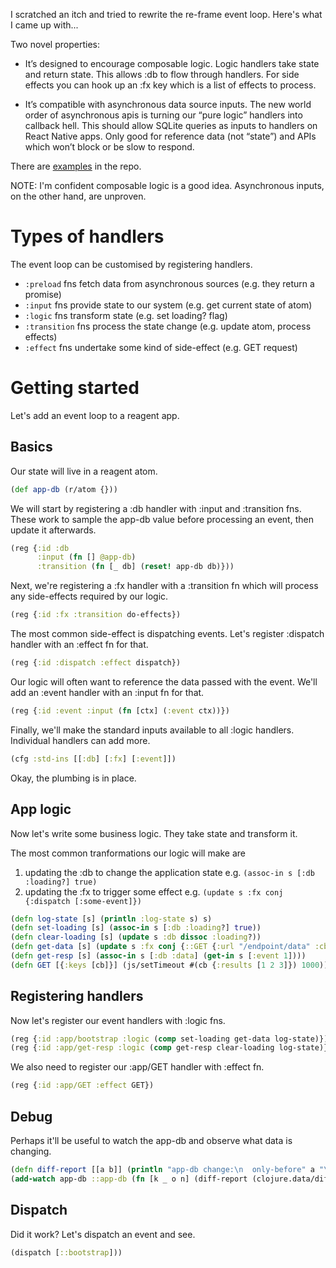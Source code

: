 I scratched an itch and tried to rewrite the re-frame event loop.  Here's what I came up with...

Two novel properties:

* It’s designed to encourage composable logic.  Logic handlers take state and return state.  This allows :db to flow through handlers.  For side effects you can hook up an :fx key which is a list of effects to process.

* It’s compatible with asynchronous data source inputs.  The new world order of asynchronous apis is turning our “pure logic” handlers into callback hell.  This should allow SQLite queries as inputs to handlers on React Native apps.  Only good for reference data (not “state”) and APIs which won’t block or be slow to respond.

There are [examples](./examples/example/) in the repo.

NOTE: I'm confident composable logic is a good idea.  Asynchronous inputs, on the other hand, are unproven.

# Types of handlers

The event loop can be customised by registering handlers.

* `:preload` fns fetch data from asynchronous sources (e.g. they return a promise)
* `:input` fns provide state to our system (e.g. get current state of atom)
* `:logic` fns transform state (e.g. set loading? flag)
* `:transition` fns process the state change (e.g. update atom, process effects)
* `:effect` fns undertake some kind of side-effect (e.g. GET request)  

# Getting started
Let's add an event loop to a reagent app.

## Basics
Our state will live in a reagent atom.
```cljs
(def app-db (r/atom {}))
```

We will start by registering a :db handler with :input and :transition fns.  These work to sample the app-db value before processing an event, then update it afterwards.
```cljs
(reg {:id :db
      :input (fn [] @app-db) 
      :transition (fn [_ db] (reset! app-db db)}))
```

Next, we're registering a :fx handler with a :transition fn which will process any side-effects required by our logic.
```cljs
(reg {:id :fx :transition do-effects})
```

The most common side-effect is dispatching events.  Let's register :dispatch handler with an :effect fn for that.

```cljs
(reg {:id :dispatch :effect dispatch})
```

Our logic will often want to reference the data passed with the event.  We'll add an :event handler with an :input fn for that.
```cljs
(reg {:id :event :input (fn [ctx] (:event ctx))})
```

Finally, we'll make the standard inputs available to all :logic handlers.  Individual handlers can add more.
```cljs
(cfg :std-ins [[:db] [:fx] [:event]])
```

Okay, the plumbing is in place.

## App logic

Now let's write some business logic.  They take state and transform it.

The most common tranformations our logic will make are
 1. updating the :db to change the application state e.g. `(assoc-in s [:db :loading?] true)` 
 2. updating the :fx to trigger some effect e.g. `(update s :fx conj {:dispatch [:some-event]})`

```cljs
(defn log-state [s] (println :log-state s) s)
(defn set-loading [s] (assoc-in s [:db :loading?] true))
(defn clear-loading [s] (update s :db dissoc :loading?))
(defn get-data [s] (update s :fx conj {::GET {:url "/endpoint/data" :cb #(dispatch [:app/get-resp %])}}))
(defn get-resp [s] (assoc-in s [:db :data] (get-in s [:event 1])))
(defn GET [{:keys [cb]}] (js/setTimeout #(cb {:results [1 2 3]}) 1000))
```

## Registering handlers
Now let's register our event handlers with :logic fns.  

```cljs
(reg {:id :app/bootstrap :logic (comp set-loading get-data log-state)})
(reg {:id :app/get-resp :logic (comp get-resp clear-loading log-state)})
```

We also need to register our :app/GET handler with :effect fn.
```cljs
(reg {:id :app/GET :effect GET})
```

## Debug
Perhaps it'll be useful to watch the app-db and observe what data is changing.

```cljs
(defn diff-report [[a b]] (println "app-db change:\n  only-before" a "\n  only-after" b))
(add-watch app-db ::app-db (fn [k _ o n] (diff-report (clojure.data/diff o n))))
```

## Dispatch
Did it work?  Let's dispatch an event and see.

```cljs
(dispatch [::bootstrap]))
```